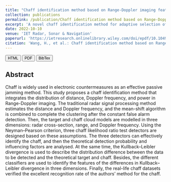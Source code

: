 ```yaml
---
title: "Chaff identification method based on Range-Doppler imaging feature"
collection: publications
permalink: /publication/Chaff identification method based on Range-Doppler imaging feature
excerpt: 'A novel chaff identification method for adaptive selection of judgment thresholds.'
date: 2022-10-10
venue: 'IET Radar, Sonar & Navigation'
paperurl: 'https://ietresearch.onlinelibrary.wiley.com/doi/epdf/10.1049/rsn2.12302'
citation: 'Wang, H., et al.: Chaff identification method based on Range-Doppler imaging feature. IET Radar Sonar Navig. 16(11), 1861–1871 (2022).'
---
```

<style> div.a { line-height: 68%; margin-bottom: -10px;} </style> 
<a href='https://ietresearch.onlinelibrary.wiley.com/doi/10.1049/rsn2.12302#' target="_blank"><button style="font-size:12px"><i class="fab fa-html"></i> HTML</button></a>
<a href='https://ietresearch.onlinelibrary.wiley.com/doi/epdf/10.1049/rsn2.12302' target="_blank"><button style="font-size:12px"><i class="fa fa-file-pdf"></i> PDF</button></a>
<a href='http://HuShengW.github.io/files/Chaff identification method based on Range-Doppler imaging feature.txt' target="_blank"><button style="font-size:12px"><i class="fa fa-book"></i> BibTex</button></a> <br>
## Abstract
Chaff is widely used in electronic countermeasures as an effective passive jamming method. This study proposes a chaff identification method that integrates the distribution of distance, Doppler frequency, and power in Range-Doppler imaging. The traditional radar signal processing method estimates the distance and Doppler frequency, and the mean-shift algorithm is combined to complete the clustering after the constant false alarm detection. Then, the target and chaff cloud models are modelled in three dimensions: radar cross-section, range, and Doppler frequency. Using the Neyman–Pearson criterion, three chaff likelihood ratio test detectors are designed based on these assumptions. The three detectors can effectively identify the chaff, and then the theoretical detection probability and influencing factors are analysed. At the same time, the Kullback–Leibler divergence is used to describe the distribution difference between the data to be detected and the theoretical target and chaff. Besides, the different classifiers are used to identify the features of the differences in Kullback–Leibler divergence in three dimensions. Finally, the real-life chaff datasets verified the excellent recognition rate of the authors’ method for the chaff.


